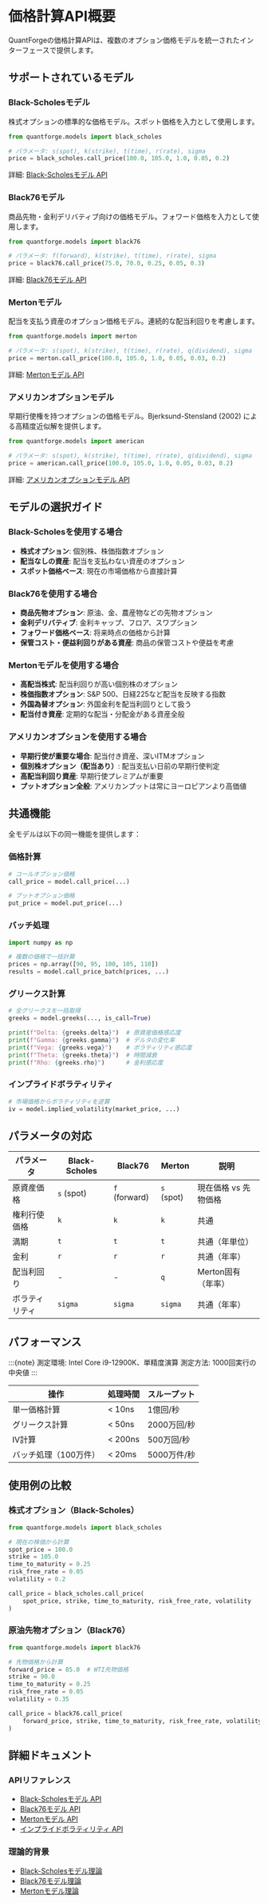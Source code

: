 # 価格計算API概要

QuantForgeの価格計算APIは、複数のオプション価格モデルを統一されたインターフェースで提供します。

## サポートされているモデル

### Black-Scholesモデル
株式オプションの標準的な価格モデル。スポット価格を入力として使用します。

```python
from quantforge.models import black_scholes

# パラメータ: s(spot), k(strike), t(time), r(rate), sigma
price = black_scholes.call_price(100.0, 105.0, 1.0, 0.05, 0.2)
```

詳細: [Black-Scholesモデル API](black_scholes.md)

### Black76モデル
商品先物・金利デリバティブ向けの価格モデル。フォワード価格を入力として使用します。

```python
from quantforge.models import black76

# パラメータ: f(forward), k(strike), t(time), r(rate), sigma
price = black76.call_price(75.0, 70.0, 0.25, 0.05, 0.3)
```

詳細: [Black76モデル API](black76.md)

### Mertonモデル
配当を支払う資産のオプション価格モデル。連続的な配当利回りを考慮します。

```python
from quantforge.models import merton

# パラメータ: s(spot), k(strike), t(time), r(rate), q(dividend), sigma
price = merton.call_price(100.0, 105.0, 1.0, 0.05, 0.03, 0.2)
```

詳細: [Mertonモデル API](merton.md)

### アメリカンオプションモデル
早期行使権を持つオプションの価格モデル。Bjerksund-Stensland (2002) による高精度近似解を提供します。

```python
from quantforge.models import american

# パラメータ: s(spot), k(strike), t(time), r(rate), q(dividend), sigma
price = american.call_price(100.0, 105.0, 1.0, 0.05, 0.03, 0.2)
```

詳細: [アメリカンオプションモデル API](american.md)

## モデルの選択ガイド

### Black-Scholesを使用する場合
- **株式オプション**: 個別株、株価指数オプション
- **配当なしの資産**: 配当を支払わない資産のオプション
- **スポット価格ベース**: 現在の市場価格から直接計算

### Black76を使用する場合
- **商品先物オプション**: 原油、金、農産物などの先物オプション
- **金利デリバティブ**: 金利キャップ、フロア、スワプション
- **フォワード価格ベース**: 将来時点の価格から計算
- **保管コスト・便益利回りがある資産**: 商品の保管コストや便益を考慮

### Mertonモデルを使用する場合
- **高配当株式**: 配当利回りが高い個別株のオプション
- **株価指数オプション**: S&P 500、日経225など配当を反映する指数
- **外国為替オプション**: 外国金利を配当利回りとして扱う
- **配当付き資産**: 定期的な配当・分配金がある資産全般

### アメリカンオプションを使用する場合
- **早期行使が重要な場合**: 配当付き資産、深いITMオプション
- **個別株オプション（配当あり）**: 配当支払い日前の早期行使判定
- **高配当利回り資産**: 早期行使プレミアムが重要
- **プットオプション全般**: アメリカンプットは常にヨーロピアンより高価値

## 共通機能

全モデルは以下の同一機能を提供します：

### 価格計算
```python
# コールオプション価格
call_price = model.call_price(...)

# プットオプション価格  
put_price = model.put_price(...)
```

### バッチ処理
```python
import numpy as np

# 複数の価格で一括計算
prices = np.array([90, 95, 100, 105, 110])
results = model.call_price_batch(prices, ...)
```

### グリークス計算
```python
# 全グリークスを一括取得
greeks = model.greeks(..., is_call=True)

print(f"Delta: {greeks.delta}")  # 原資産価格感応度
print(f"Gamma: {greeks.gamma}")  # デルタの変化率
print(f"Vega: {greeks.vega}")    # ボラティリティ感応度
print(f"Theta: {greeks.theta}")  # 時間減衰
print(f"Rho: {greeks.rho}")      # 金利感応度
```

### インプライドボラティリティ
```python
# 市場価格からボラティリティを逆算
iv = model.implied_volatility(market_price, ...)
```

## パラメータの対応

| パラメータ | Black-Scholes | Black76 | Merton | 説明 |
|-----------|---------------|---------|--------|------|
| 原資産価格 | `s` (spot) | `f` (forward) | `s` (spot) | 現在価格 vs 先物価格 |
| 権利行使価格 | `k` | `k` | `k` | 共通 |
| 満期 | `t` | `t` | `t` | 共通（年単位） |
| 金利 | `r` | `r` | `r` | 共通（年率） |
| 配当利回り | - | - | `q` | Merton固有（年率） |
| ボラティリティ | `sigma` | `sigma` | `sigma` | 共通（年率） |

## パフォーマンス

:::{note}
測定環境: Intel Core i9-12900K、単精度演算
測定方法: 1000回実行の中央値
:::

| 操作 | 処理時間 | スループット |
|------|----------|-------------|
| 単一価格計算 | < 10ns | 1億回/秒 |
| グリークス計算 | < 50ns | 2000万回/秒 |
| IV計算 | < 200ns | 500万回/秒 |
| バッチ処理（100万件） | < 20ms | 5000万件/秒 |

## 使用例の比較

### 株式オプション（Black-Scholes）
```python
from quantforge.models import black_scholes

# 現在の株価から計算
spot_price = 100.0
strike = 105.0
time_to_maturity = 0.25
risk_free_rate = 0.05
volatility = 0.2

call_price = black_scholes.call_price(
    spot_price, strike, time_to_maturity, risk_free_rate, volatility
)
```

### 原油先物オプション（Black76）
```python
from quantforge.models import black76

# 先物価格から計算
forward_price = 85.0  # WTI先物価格
strike = 90.0
time_to_maturity = 0.25
risk_free_rate = 0.05
volatility = 0.35

call_price = black76.call_price(
    forward_price, strike, time_to_maturity, risk_free_rate, volatility
)
```

## 詳細ドキュメント

### APIリファレンス
- [Black-Scholesモデル API](black_scholes.md)
- [Black76モデル API](black76.md)
- [Mertonモデル API](merton.md)
- [インプライドボラティリティ API](implied_vol.md)

### 理論的背景
- [Black-Scholesモデル理論](../../models/black_scholes.md)
- [Black76モデル理論](../../models/black76.md)
- [Mertonモデル理論](../../models/merton.md)